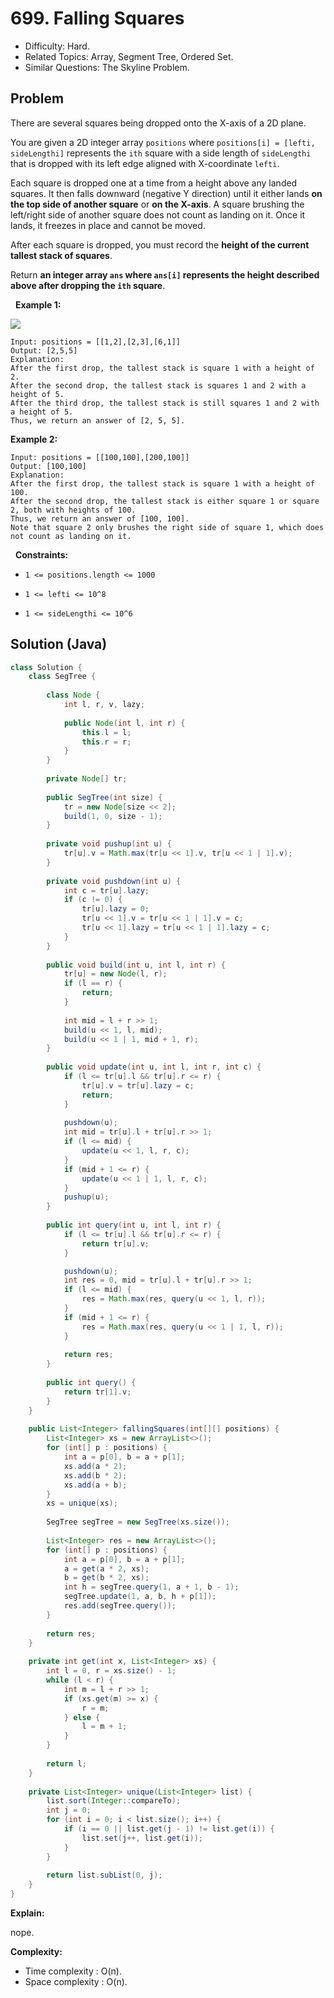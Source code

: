 # 699. Falling Squares

- Difficulty: Hard.
- Related Topics: Array, Segment Tree, Ordered Set.
- Similar Questions: The Skyline Problem.

## Problem

There are several squares being dropped onto the X-axis of a 2D plane.

You are given a 2D integer array ```positions``` where ```positions[i] = [lefti, sideLengthi]``` represents the ```ith``` square with a side length of ```sideLengthi``` that is dropped with its left edge aligned with X-coordinate ```lefti```.

Each square is dropped one at a time from a height above any landed squares. It then falls downward (negative Y direction) until it either lands **on the top side of another square** or **on the X-axis**. A square brushing the left/right side of another square does not count as landing on it. Once it lands, it freezes in place and cannot be moved.

After each square is dropped, you must record the **height of the current tallest stack of squares**.

Return **an integer array **```ans```** where **```ans[i]```** represents the height described above after dropping the **```ith```** square**.

 
**Example 1:**

![](https://assets.leetcode.com/uploads/2021/04/28/fallingsq1-plane.jpg)

```
Input: positions = [[1,2],[2,3],[6,1]]
Output: [2,5,5]
Explanation:
After the first drop, the tallest stack is square 1 with a height of 2.
After the second drop, the tallest stack is squares 1 and 2 with a height of 5.
After the third drop, the tallest stack is still squares 1 and 2 with a height of 5.
Thus, we return an answer of [2, 5, 5].
```

**Example 2:**

```
Input: positions = [[100,100],[200,100]]
Output: [100,100]
Explanation:
After the first drop, the tallest stack is square 1 with a height of 100.
After the second drop, the tallest stack is either square 1 or square 2, both with heights of 100.
Thus, we return an answer of [100, 100].
Note that square 2 only brushes the right side of square 1, which does not count as landing on it.
```

 
**Constraints:**


	
- ```1 <= positions.length <= 1000```
	
- ```1 <= lefti <= 10^8```
	
- ```1 <= sideLengthi <= 10^6```



## Solution (Java)

```java
class Solution {
    class SegTree {
        
        class Node {
            int l, r, v, lazy;
        
            public Node(int l, int r) {
                this.l = l;
                this.r = r;
            }
        }
    
        private Node[] tr;
    
        public SegTree(int size) {
            tr = new Node[size << 2];
            build(1, 0, size - 1);
        }
    
        private void pushup(int u) {
            tr[u].v = Math.max(tr[u << 1].v, tr[u << 1 | 1].v);
        }
    
        private void pushdown(int u) {
            int c = tr[u].lazy;
            if (c != 0) {
                tr[u].lazy = 0;
                tr[u << 1].v = tr[u << 1 | 1].v = c;
                tr[u << 1].lazy = tr[u << 1 | 1].lazy = c;
            }
        }
    
        public void build(int u, int l, int r) {
            tr[u] = new Node(l, r);
            if (l == r) {
                return;
            }
        
            int mid = l + r >> 1;
            build(u << 1, l, mid);
            build(u << 1 | 1, mid + 1, r);
        }
    
        public void update(int u, int l, int r, int c) {
            if (l <= tr[u].l && tr[u].r <= r) {
                tr[u].v = tr[u].lazy = c;
                return;
            }
        
            pushdown(u);
            int mid = tr[u].l + tr[u].r >> 1;
            if (l <= mid) {
                update(u << 1, l, r, c);
            }
            if (mid + 1 <= r) {
                update(u << 1 | 1, l, r, c);
            }
            pushup(u);
        }
    
        public int query(int u, int l, int r) {
            if (l <= tr[u].l && tr[u].r <= r) {
                return tr[u].v;
            }

            pushdown(u);
            int res = 0, mid = tr[u].l + tr[u].r >> 1;
            if (l <= mid) {
                res = Math.max(res, query(u << 1, l, r));
            }
            if (mid + 1 <= r) {
                res = Math.max(res, query(u << 1 | 1, l, r));
            }
        
            return res;
        }
        
        public int query() {
            return tr[1].v;
        }
    }
    
    public List<Integer> fallingSquares(int[][] positions) {
        List<Integer> xs = new ArrayList<>();
        for (int[] p : positions) {
            int a = p[0], b = a + p[1];
            xs.add(a * 2);
            xs.add(b * 2);
            xs.add(a + b);
        }
        xs = unique(xs);
        
        SegTree segTree = new SegTree(xs.size());
        
        List<Integer> res = new ArrayList<>();
        for (int[] p : positions) {
            int a = p[0], b = a + p[1];
            a = get(a * 2, xs);
            b = get(b * 2, xs);
            int h = segTree.query(1, a + 1, b - 1);
            segTree.update(1, a, b, h + p[1]);
            res.add(segTree.query());
        }
        
        return res;
    }
    
    private int get(int x, List<Integer> xs) {
        int l = 0, r = xs.size() - 1;
        while (l < r) {
            int m = l + r >> 1;
            if (xs.get(m) >= x) {
                r = m;
            } else {
                l = m + 1;
            }
        }
        
        return l;
    }
    
    private List<Integer> unique(List<Integer> list) {
        list.sort(Integer::compareTo);
        int j = 0;
        for (int i = 0; i < list.size(); i++) {
            if (i == 0 || list.get(j - 1) != list.get(i)) {
                list.set(j++, list.get(i));
            }
        }
        
        return list.subList(0, j);
    }
}
```

**Explain:**

nope.

**Complexity:**

* Time complexity : O(n).
* Space complexity : O(n).
